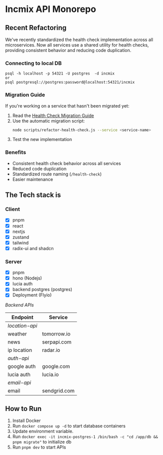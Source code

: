 # Incmix API Monorepo

## Recent Refactoring

We've recently standardized the health check implementation across all microservices. Now all services use a shared utility for health checks, providing consistent behavior and reducing code duplication.

### Connecting to local DB

```
psql -h localhost -p 54321 -U postgres  -d incmix
or
psql postgresql://postgres:password@localhost:54321/incmix
```
### Migration Guide

If you're working on a service that hasn't been migrated yet:

1. Read the [Health Check Migration Guide](./docs/health-check-migration.md)
2. Use the automatic migration script:
   ```bash
   node scripts/refactor-health-check.js --service <service-name>
   ```
3. Test the new implementation

### Benefits

- Consistent health check behavior across all services
- Reduced code duplication
- Standardized route naming (`/health-check`)
- Easier maintenance

## The Tech stack is

### Client

- [x] pnpm
- [x] react
- [x] nextjs
- [x] zustand
- [x] tailwind
- [x] radix-ui and shadcn

### Server

- [x] pnpm
- [x] hono (Nodejs)
- [x] lucia auth
- [x] backend postgres (postgres)
- [x] Deployment (Flyio)

*Backend APIs*

| Endpoint       | Service      |
| -------------- | ------------ |
| *location-api* |              |
| weather        | tomorrow.io  |
| news           | serpapi.com  |
| ip location    | radar.io     |
| *auth-api*     |              |
| google auth    | google.com   |
| lucia auth     | lucia.io     |
| *email-api*    |              |
| email          | sendgrid.com |

## How to Run
1. Install Docker
2. Run ```docker compose up -d``` to start database containers
3. Update environment variable.
4. Run ```docker exec -it incmix-postgres-1 /bin/bash -c "cd /app/db && pnpm migrate"``` to initialize db
5. Run ```pnpm dev``` to start APIs
